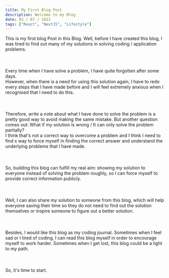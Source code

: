 ```yaml
---
title: My First Blog Post
description: Welcome to my Blog
date: 03 / 07 / 2021
tags: ["React", "NextJS", "Lifestyle"]
---
```


<p>
This is my first blog Post in this Blog.
Well, before I have created this blog,
I was tired to find out many of my solutions in solving coding / application problems.
<br/><br/><br/><br/>
Every time when I have solve a problem, I have quite forgotten after some days. <br/>
However, when there is a need for using this solution again,
I have to redo every steps that I have made before
and I will feel extremely anxious when I recognised that I need to do this.
<br/><br/><br/><br/>
Therefore, write a note about what I have done to solve the problem 
is a pretty good way to avoid making the same mistake.
But another question comes out: What if my solution is wrong / It can only solve the problem partially?<br/>
I think that's not a correct way to overcome a problem and 
I think I need to find s way to force myself in finding the correct answer and understand the underlying problems that I have made.
<br/><br/><br/><br/>
So, building this blog can fulfill my real aim: showing my solution to everyone 
instead of solving the problem roughly, so I can force myself to provide correct information publicly.
<br/><br/><br/><br/>
Well, I can also share my solution to someone from this blog, which will help everyone saving their time so they do not need to find out the solution themselves or inspire someone to figure out a better solution.
<br/><br/><br/><br/>
Besides, I would like this blog as my coding journal. 
Sometimes when I feel sad or I tired of coding, I can read this blog myself in order to encourage myself to work harder.
Sometimes when I get lost, this blog could be a light to my path.
<br/><br/><br/><br/>
So, it's time to start.
</p>
